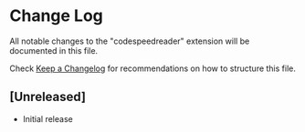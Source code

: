 # Change Log

All notable changes to the "codespeedreader" extension will be documented in this file.

Check [Keep a Changelog](http://keepachangelog.com/) for recommendations on how to structure this file.

## [Unreleased]

- Initial release
